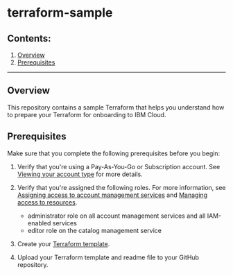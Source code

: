 # terraform-sample
## Contents:
1. [Overview](#overview)
2. [Prerequisites](#prerequisites)

****
## Overview

This repository contains a sample Terraform that helps you understand how to prepare your Terraform for onboarding to IBM Cloud. 

## Prerequisites

Make sure that you complete the following prerequisites before you begin:

1. Verify that you're using a Pay-As-You-Go or Subscription account. See [Viewing your account type](https://cloud.ibm.com/docs/account?topic=account-account_settings#view-acct-type) for more details.

2. Verify that you're assigned the following roles. For more information, see [Assigning access to account management services](https://cloud.ibm.com/docs/account?topic=account-account-services) and [Managing access to resources](https://cloud.ibm.com/docs/account?topic=account-assign-access-resources).

   - administrator role on all account management services and all IAM-enabled services
   - editor role on the catalog management service

3. Create your [Terraform template](https://cloud.ibm.com/docs/schematics?topic=schematics-create-tf-config).

4. Upload your Terraform template and readme file to your GitHub repository.
